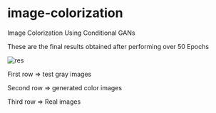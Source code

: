 # image-colorization

Image Colorization Using Conditional GANs

These are the final results obtained after performing over 50 Epochs

![res](https://user-images.githubusercontent.com/81563306/174302440-728890c9-647a-46e2-b2ce-ceb22d29f670.png)

First row  => test gray images

Second row => generated color images

Third row  => Real images
